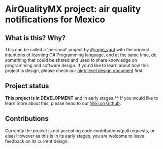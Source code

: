 # AirQualityMX project: air quality notifications for Mexico

## What is this? Why?

This can be called a 'personal' project by [@jorge\_vgut](https://twitter.com/jorge_vgut) with the original intentions of learning C# Programming language, and at the same time, do something that could be shared and used to share knowledge on programming and software design. If you'd like to learn about how this project is design, please check our [high level design document](https://github.com/jorgevgut/airquality-mx/wiki/High-level-System-Design) first.

## Project status
**This project is in DEVELOPMENT** and in early stages.**
If you would like to learn more about this, please head to our [Wiki on Github](https://github.com/jorgevgut/airquality-mx/wiki).

## Contributions

Currently the project is not accepting code contributions(pull requests, or else)
However as this is in its early stages, you are welcome to leave feedback on its current design.
